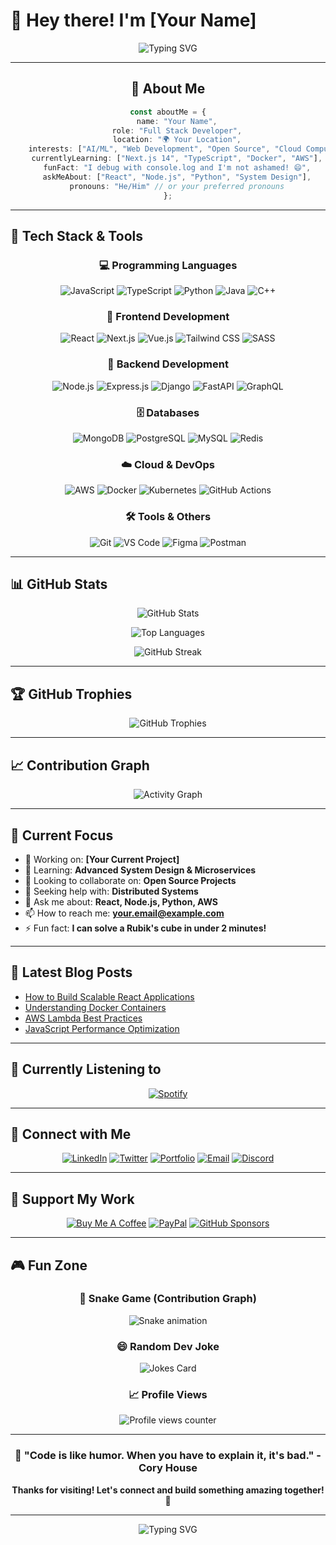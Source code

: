 # 👋 Hey there! I'm [Your Name]
<div align="center">
  
![Typing SVG](https://readme-typing-svg.herokuapp.com?font=Fira+Code&size=30&duration=3000&pause=1000&color=36BCF7FF&center=true&vCenter=true&width=600&lines=Full+Stack+Developer+%F0%9F%9A%80;Open+Source+Enthusiast+%E2%9C%A8;Always+Learning+New+Things+%F0%9F%93%9A;Let's+Build+Something+Amazing!+%F0%9F%92%A1)

</div>

---

<div align="center">

## 🌟 About Me

```typescript
const aboutMe = {
    name: "Your Name",
    role: "Full Stack Developer",
    location: "🌍 Your Location",
    interests: ["AI/ML", "Web Development", "Open Source", "Cloud Computing"],
    currentlyLearning: ["Next.js 14", "TypeScript", "Docker", "AWS"],
    funFact: "I debug with console.log and I'm not ashamed! 😄",
    askMeAbout: ["React", "Node.js", "Python", "System Design"],
    pronouns: "He/Him" // or your preferred pronouns
};
```

</div>

---

## 🚀 Tech Stack & Tools

<div align="center">

### 💻 Programming Languages
![JavaScript](https://img.shields.io/badge/JavaScript-F7DF1E?style=for-the-badge&logo=javascript&logoColor=black)
![TypeScript](https://img.shields.io/badge/TypeScript-007ACC?style=for-the-badge&logo=typescript&logoColor=white)
![Python](https://img.shields.io/badge/Python-3776AB?style=for-the-badge&logo=python&logoColor=white)
![Java](https://img.shields.io/badge/Java-ED8B00?style=for-the-badge&logo=java&logoColor=white)
![C++](https://img.shields.io/badge/C++-00599C?style=for-the-badge&logo=cplusplus&logoColor=white)

### 🎨 Frontend Development
![React](https://img.shields.io/badge/React-20232A?style=for-the-badge&logo=react&logoColor=61DAFB)
![Next.js](https://img.shields.io/badge/Next.js-000000?style=for-the-badge&logo=nextdotjs&logoColor=white)
![Vue.js](https://img.shields.io/badge/Vue.js-35495E?style=for-the-badge&logo=vuedotjs&logoColor=4FC08D)
![Tailwind CSS](https://img.shields.io/badge/Tailwind_CSS-38B2AC?style=for-the-badge&logo=tailwind-css&logoColor=white)
![SASS](https://img.shields.io/badge/Sass-CC6699?style=for-the-badge&logo=sass&logoColor=white)

### 🔧 Backend Development
![Node.js](https://img.shields.io/badge/Node.js-43853D?style=for-the-badge&logo=node.js&logoColor=white)
![Express.js](https://img.shields.io/badge/Express.js-404D59?style=for-the-badge&logo=express&logoColor=white)
![Django](https://img.shields.io/badge/Django-092E20?style=for-the-badge&logo=django&logoColor=white)
![FastAPI](https://img.shields.io/badge/FastAPI-005571?style=for-the-badge&logo=fastapi)
![GraphQL](https://img.shields.io/badge/GraphQL-E10098?style=for-the-badge&logo=graphql&logoColor=white)

### 🗄️ Databases
![MongoDB](https://img.shields.io/badge/MongoDB-4EA94B?style=for-the-badge&logo=mongodb&logoColor=white)
![PostgreSQL](https://img.shields.io/badge/PostgreSQL-316192?style=for-the-badge&logo=postgresql&logoColor=white)
![MySQL](https://img.shields.io/badge/MySQL-00000F?style=for-the-badge&logo=mysql&logoColor=white)
![Redis](https://img.shields.io/badge/Redis-DC382D?style=for-the-badge&logo=redis&logoColor=white)

### ☁️ Cloud & DevOps
![AWS](https://img.shields.io/badge/AWS-232F3E?style=for-the-badge&logo=amazon-aws&logoColor=white)
![Docker](https://img.shields.io/badge/Docker-2496ED?style=for-the-badge&logo=docker&logoColor=white)
![Kubernetes](https://img.shields.io/badge/Kubernetes-326CE5?style=for-the-badge&logo=kubernetes&logoColor=white)
![GitHub Actions](https://img.shields.io/badge/GitHub_Actions-2088FF?style=for-the-badge&logo=github-actions&logoColor=white)

### 🛠️ Tools & Others
![Git](https://img.shields.io/badge/Git-F05032?style=for-the-badge&logo=git&logoColor=white)
![VS Code](https://img.shields.io/badge/VS_Code-007ACC?style=for-the-badge&logo=visual-studio-code&logoColor=white)
![Figma](https://img.shields.io/badge/Figma-F24E1E?style=for-the-badge&logo=figma&logoColor=white)
![Postman](https://img.shields.io/badge/Postman-FF6C37?style=for-the-badge&logo=postman&logoColor=white)

</div>

---

## 📊 GitHub Stats

<div align="center">
  
![GitHub Stats](https://github-readme-stats.vercel.app/api?username=YourUsername&show_icons=true&theme=tokyonight&hide_border=true&count_private=true)

![Top Languages](https://github-readme-stats.vercel.app/api/top-langs/?username=YourUsername&layout=compact&theme=tokyonight&hide_border=true&langs_count=8)

![GitHub Streak](https://github-readme-streak-stats.herokuapp.com/?user=YourUsername&theme=tokyonight&hide_border=true)

</div>

---

## 🏆 GitHub Trophies
<div align="center">
  
![GitHub Trophies](https://github-profile-trophy.vercel.app/?username=YourUsername&theme=tokyonight&no-frame=true&column=7)

</div>

---

## 📈 Contribution Graph
<div align="center">
  
![Activity Graph](https://github-readme-activity-graph.vercel.app/graph?username=YourUsername&theme=tokyo-night&hide_border=true)

</div>

---

## 🎯 Current Focus

- 🔭 Working on: **[Your Current Project]**
- 🌱 Learning: **Advanced System Design & Microservices**
- 👯 Looking to collaborate on: **Open Source Projects**
- 🤔 Seeking help with: **Distributed Systems**
- 💬 Ask me about: **React, Node.js, Python, AWS**
- 📫 How to reach me: **your.email@example.com**
- ⚡ Fun fact: **I can solve a Rubik's cube in under 2 minutes!**

---

## 📝 Latest Blog Posts
<!-- BLOG-POST-LIST:START -->
- [How to Build Scalable React Applications](https://yourblog.com/scalable-react)
- [Understanding Docker Containers](https://yourblog.com/docker-guide)
- [AWS Lambda Best Practices](https://yourblog.com/lambda-best-practices)
- [JavaScript Performance Optimization](https://yourblog.com/js-performance)
<!-- BLOG-POST-LIST:END -->

---

## 🎵 Currently Listening to
<div align="center">
  
[![Spotify](https://spotify-github-profile.vercel.app/api/spotify-playing)](https://open.spotify.com/user/yourusername)

</div>

---

## 🤝 Connect with Me

<div align="center">

[![LinkedIn](https://img.shields.io/badge/LinkedIn-0077B5?style=for-the-badge&logo=linkedin&logoColor=white)](https://linkedin.com/in/yourprofile)
[![Twitter](https://img.shields.io/badge/Twitter-1DA1F2?style=for-the-badge&logo=twitter&logoColor=white)](https://twitter.com/yourhandle)
[![Portfolio](https://img.shields.io/badge/Portfolio-000000?style=for-the-badge&logo=vercel&logoColor=white)](https://yourportfolio.com)
[![Email](https://img.shields.io/badge/Email-D14836?style=for-the-badge&logo=gmail&logoColor=white)](mailto:your.email@example.com)
[![Discord](https://img.shields.io/badge/Discord-7289DA?style=for-the-badge&logo=discord&logoColor=white)](https://discord.gg/yourserver)

</div>

---

## 💝 Support My Work

<div align="center">

[![Buy Me A Coffee](https://img.shields.io/badge/Buy_Me_A_Coffee-FFDD00?style=for-the-badge&logo=buy-me-a-coffee&logoColor=black)](https://www.buymeacoffee.com/yourusername)
[![PayPal](https://img.shields.io/badge/PayPal-00457C?style=for-the-badge&logo=paypal&logoColor=white)](https://paypal.me/yourusername)
[![GitHub Sponsors](https://img.shields.io/badge/GitHub_Sponsors-EA4AAA?style=for-the-badge&logo=github-sponsors&logoColor=white)](https://github.com/sponsors/yourusername)

</div>

---

## 🎮 Fun Zone

<div align="center">

### 🐍 Snake Game (Contribution Graph)
![Snake animation](https://github.com/YourUsername/YourUsername/blob/output/github-contribution-grid-snake.svg)

### 😄 Random Dev Joke
![Jokes Card](https://readme-jokes.vercel.app/api?theme=tokyonight)

### 📈 Profile Views
![Profile views counter](https://komarev.com/ghpvc/?username=YourUsername&color=36BCF7&style=for-the-badge&label=Profile+Views)

</div>

---

<div align="center">
  
### 💫 "Code is like humor. When you have to explain it, it's bad." - Cory House

**Thanks for visiting! Let's connect and build something amazing together! 🚀**

</div>

---

<div align="center">
  <img src="https://readme-typing-svg.herokuapp.com?font=Fira+Code&size=20&duration=3000&pause=1000&color=36BCF7FF&center=true&vCenter=true&width=500&lines=Happy+Coding!+%F0%9F%92%BB;Let's+Build+The+Future!+%F0%9F%9A%80" alt="Typing SVG" />
</div>
